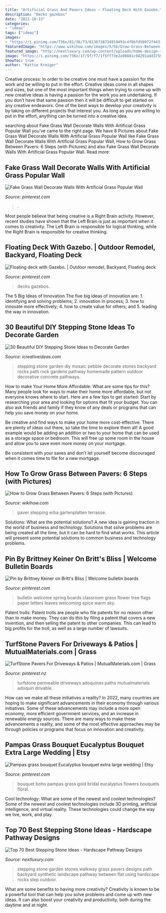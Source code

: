 ```yaml
---
title: "Artificial Grass And Pavers Ideas ~ Floating Deck With Gazebo."
description: "Decks gazebos"
date: "2022-10-13"
categories:
- "ideas"
tags: ["ideas"]
images:
- "https://i.pinimg.com/736x/81/36/73/8136738734919493c4f0bfd58072f443--floating-deck-gazebo.jpg"
featuredImage: "https://www.wikihow.com/images/5/5b/Grow-Grass-Between-Pavers-Step-6.jpg"
featured_image: "http://nextluxury.com/wp-content/uploads/home-design-ideas-stepping-stone-backyard.jpg"
image: "https://i.pinimg.com/736x/1f/5f/f7/1f5ff73e2a98881c94291add37599afd.jpg"
ShowToc: true
author: "Kattie Kreiger"
---
```



Creative process: In order to be creative one must have a passion for the work and be willing to put in the effort.
Creative ideas come in all shapes and sizes, but one of the most important things when trying to come up with new creative ideas is having a passion for the work you are undertaking. If you don’t have that same passion then it will be difficult to get started on any creative endeavors. One of the best ways to develop your creativity is by taking on different projects that interest you. As long as you are willing to put in the effort, anything can be turned into a creative idea.

	

		
searching about Fake Grass Wall Decorate Walls With Artificial Grass Popular Wall you've came to the right page. We have 8 Pictures about Fake Grass Wall Decorate Walls With Artificial Grass Popular Wall like Fake Grass Wall Decorate Walls With Artificial Grass Popular Wall, How to Grow Grass Between Pavers: 6 Steps (with Pictures) and also Fake Grass Wall Decorate Walls With Artificial Grass Popular Wall. Read more:
		
    
## Fake Grass Wall Decorate Walls With Artificial Grass Popular Wall

<img loading=lazy src="https://i.pinimg.com/736x/f3/a6/89/f3a689187a40b51e0d53491be2e92da0.jpg" onerror="this.onerror=null;this.src='https://tse3.mm.bing.net/th?id=OIP.0fCQdkZ-2Mt6-FQD2kcKOgHaE8&amp;pid=15.1';" alt="Fake Grass Wall Decorate Walls With Artificial Grass Popular Wall">

_Source: pinterest.com_

>. 

	

Most people believe that being creative is a Right Brain activity. However, recent studies have shown that the Left Brain is just as important when it comes to creativity. The Left Brain is responsible for logical thinking, while the Right Brain is responsible for creative thinking.

    
## Floating Deck With Gazebo. | Outdoor Remodel, Backyard, Floating Deck

<img loading=lazy src="https://i.pinimg.com/736x/81/36/73/8136738734919493c4f0bfd58072f443--floating-deck-gazebo.jpg" onerror="this.onerror=null;this.src='https://tse2.mm.bing.net/th?id=OIP.nd5-yzJF2G-YTuwJMimxKQHaFi&amp;pid=15.1';" alt="Floating deck with Gazebo. | Outdoor remodel, Backyard, Floating deck">

_Source: pinterest.com_

>decks gazebos. 

	

The 5 Big Ideas of Innovation
The five big ideas of innovation are: 1. identifying and solving problems; 2. innovation in process; 3. how to innovate more effectively; 4. how to create value for others; and 5. leading the way in innovation.

    
## 30 Beautiful DIY Stepping Stone Ideas To Decorate Garden

<img loading=lazy src="http://www.icreativeideas.com/wp-content/uploads/2014/04/30BeautifulDIYSteppingStoneIdeastoDecorateYourGarden1.jpg" onerror="this.onerror=null;this.src='https://tse4.mm.bing.net/th?id=OIP.WCyNgcgusMsi35RbYqbaAgHaJ4&amp;pid=15.1';" alt="30 Beautiful DIY Stepping Stone Ideas to Decorate Garden">

_Source: icreativeideas.com_

>stepping stone garden diy mosaic pebble decorate stones backyard rocks path rock gardens pathway homemade pattern outdoor decorative concrete pathways. 

	

How to make Your Home More Affordable: What are some tips for this?
Many people look for ways to make their home more affordable, but not everyone knows where to start. Here are a few tips to get started:
Start by researching your area and looking for options that fit your budget. You can also ask friends and family if they know of any deals or programs that can help you save money on your home.

Be creative and find ways to make your home more cost-effective. There are plenty of ideas out there, so take the time to explore them all! A good example would be adding an addition or two to your home that can be used as a storage space or bedroom. This will free up some room in the house and allow you to save even more money on your mortgage.

Be consistent with your saves and don’t let yourself become discouraged when it comes time to file for a new mortgage.

    
## How To Grow Grass Between Pavers: 6 Steps (with Pictures)

<img loading=lazy src="https://www.wikihow.com/images/5/5b/Grow-Grass-Between-Pavers-Step-6.jpg" onerror="this.onerror=null;this.src='https://tse2.mm.bing.net/th?id=OIP.tgfWWJgGEXoJSuUN7N2FpQHaFj&amp;pid=15.1';" alt="How to Grow Grass Between Pavers: 6 Steps (with Pictures)">

_Source: wikihow.com_

>paver stepping erba gartenplatten terrasse. 

	

Solutions: What are the potential solutions?
A new idea is gaining traction in the world of business and technology. Solutions that solve problems are being created all the time, but it can be hard to find what works. This article will present some potential solutions to common business and technology problems.

    
## Pin By Brittney Keiner On Britt&#039;s Bliss | Welcome Bulletin Boards

<img loading=lazy src="https://i.pinimg.com/736x/f0/d7/97/f0d797e8771c282a79c9d5c79f3c1326--welcome-bulletin-boards-spring-bulletin-boards.jpg" onerror="this.onerror=null;this.src='https://tse4.mm.bing.net/th?id=OIP.8frBAwALmk9sVL83m8ljjQHaFN&amp;pid=15.1';" alt="Pin by Brittney Keiner on Britt&#039;s Bliss | Welcome bulletin boards">

_Source: pinterest.com_

>bulletin welcome spring boards classroom grass flower tree flags paper letters leaves welcoming spice warm sky. 

	

Patent trolls:
Patent trolls are people who file patents for no reason other than to make money. They can do this by filing a patent that covers a new invention, and then selling the patent to other companies. This can lead to big profits for the troll, as well as a large number of lawsuits.

    
## TurfStone Pavers For Driveways &amp; Patios | MutualMaterials.com | Grass

<img loading=lazy src="https://i.pinimg.com/736x/1f/5f/f7/1f5ff73e2a98881c94291add37599afd.jpg" onerror="this.onerror=null;this.src='https://tse1.mm.bing.net/th?id=OIP.x2dgJI94luY5PUT5X2_McAHaLG&amp;pid=15.1';" alt="TurfStone Pavers For Driveways &amp; Patios | MutualMaterials.com | Grass">

_Source: pinterest.nz_

>turfstone permeable driveways adoquines paths mutualmaterials adoquin drivable. 

	

How can we make all these initiatives a reality?
In 2022, many countries are hoping to make significant advancements in their economy through various initiatives. Some of these advancements may include a more open economy, more efficient government services, and an increase in renewable energy sources. There are many ways to make these advancements a reality, and some of the most effective approaches may be through policies or programs that focus on innovation and creativity.

    
## Pampas Grass Bouquet Eucalyptus Bouquet Extra Large Wedding | Etsy

<img loading=lazy src="https://i.pinimg.com/736x/93/45/7c/93457c0bf9587e27e94915e4056f7247.jpg" onerror="this.onerror=null;this.src='https://tse4.mm.bing.net/th?id=OIP.0Ec5LPhF6-TXMpeMOcnX2wHaLH&amp;pid=15.1';" alt="Pampas grass bouquet Eucalyptus bouquet extra large wedding | Etsy">

_Source: pinterest.com_

>bouquet boho pampas grass gold bridal eucalyptus flowers bouquets floral. 

	

Cool technology: What are some of the newest and coolest technologies?
Some of the newest and coolest technologies include 3D printing, artificial intelligence, and virtual reality. These technologies could change the way we live, work, and play.

    
## Top 70 Best Stepping Stone Ideas - Hardscape Pathway Designs

<img loading=lazy src="http://nextluxury.com/wp-content/uploads/home-design-ideas-stepping-stone-backyard.jpg" onerror="this.onerror=null;this.src='https://tse1.mm.bing.net/th?id=OIP.g7F4cInYvj7Suja_P8AcCwAAAA&amp;pid=15.1';" alt="Top 70 Best Stepping Stone Ideas - Hardscape Pathway Designs">

_Source: nextluxury.com_

>stepping stone garden stones walkway grass pavers designs path backyard synthetic landscape pathway between flat using hardscape rocks step outdoor. 

	

What are some benefits to having more creativity?
Creativity is known to be a powerful tool that can help you solve problems and come up with new ideas. It can also boost your creativity and productivity, both during the daytime and at night.

